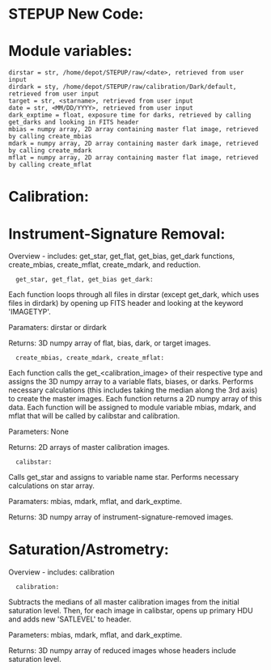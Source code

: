 # STEPUP New Code:
  
  # Module variables:
    dirstar = str, /home/depot/STEPUP/raw/<date>, retrieved from user input
    dirdark = sty, /home/depot/STEPUP/raw/calibration/Dark/default, retrieved from user input
    target = str, <starname>, retrieved from user input
    date = str, <MM/DD/YYYY>, retrieved from user input
    dark_exptime = float, exposure time for darks, retrieved by calling get_darks and looking in FITS header
    mbias = numpy array, 2D array containing master flat image, retrieved by calling create_mbias
    mdark = numpy array, 2D array containing master dark image, retrieved by calling create_mdark
    mflat = numpy array, 2D array containing master flat image, retrieved by calling create_mflat

# Calibration:

  # Instrument-Signature Removal:
Overview - includes: get_star, get_flat, get_bias, get_dark functions, create_mbias, create_mflat, create_mdark, and reduction.

      get_star, get_flat, get_bias get_dark:
Each function loops through all files in dirstar (except get_dark, which uses files in dirdark) by opening up FITS header and looking at the keyword 'IMAGETYP'. 

Paramaters: dirstar or dirdark 

Returns: 3D numpy array of flat, bias, dark, or target images. 

      create_mbias, create_mdark, create_mflat:
Each function calls the get_<calibration_image> of their respective type and assigns the 3D numpy array to a variable flats, biases, or darks. Performs necessary calculations (this includes taking the median along the 3rd axis) to create the master images. Each function returns a 2D numpy array of this data. Each function will be assigned to module variable mbias, mdark, and mflat that will be called by calibstar and calibration.

Parameters: None

Returns: 2D arrays of master calibration images.

      calibstar:
Calls get_star and assigns to variable name star. Performs necessary calculations on star array. 

Paramaters: mbias, mdark, mflat, and dark_exptime. 

Returns: 3D numpy array of instrument-signature-removed images.

  # Saturation/Astrometry:
Overview - includes: calibration
    
      calibration:
Subtracts the medians of all master calibration images from the initial saturation level. Then, for each image in calibstar, opens up primary HDU and adds new 'SATLEVEL' to header. 

Parameters: mbias, mdark, mflat, and dark_exptime. 

Returns: 3D numpy array of reduced images whose headers include saturation level.
